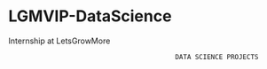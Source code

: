 # LGMVIP-DataScience
Internship at LetsGrowMore

                                              DATA SCIENCE PROJECTS
